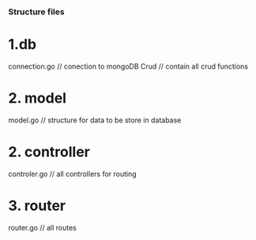 ### Structure files
# 1.db
connection.go // conection to mongoDB
Crud // contain all crud functions 
# 2. model
model.go // structure for data to be store in database 
# 2. controller 
controler.go // all controllers for routing 

# 3. router 
router.go // all routes 

